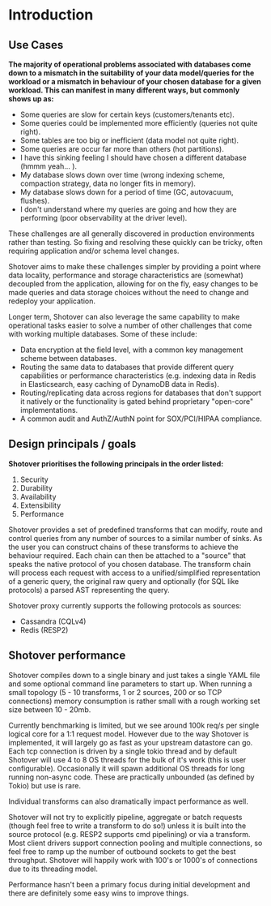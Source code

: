 # Introduction

## Use Cases

**The majority of operational problems associated with databases come down to a mismatch in the suitability of your data
model/queries for the workload or a mismatch in behaviour of your chosen database for a given workload. This can manifest
in many different ways, but commonly shows up as:**

* Some queries are slow for certain keys (customers/tenants etc).
* Some queries could be implemented more efficiently (queries not quite right).
* Some tables are too big or inefficient (data model not quite right).
* Some queries are occur far more than others (hot partitions).
* I have this sinking feeling I should have chosen a different database (hmmm yeah... ).
* My database slows down over time (wrong indexing scheme, compaction strategy, data no longer fits in memory).
* My database slows down for a period of time (GC, autovacuum, flushes).
* I don't understand where my queries are going and how they are performing (poor observability at the driver level).

These challenges are all generally discovered in production environments rather than testing. So fixing and resolving these quickly can be tricky, often requiring application and/or schema level changes.

Shotover aims to make these challenges simpler by providing a point where data locality, performance and storage characteristics are (somewhat) decoupled from the application, allowing for on the fly, easy changes to be made queries and data storage choices without the need to change and redeploy your application.

Longer term, Shotover can also leverage the same capability to make operational tasks easier to solve a number of other challenges that come with working multiple databases. Some of these include:

* Data encryption at the field level, with a common key management scheme between databases.
* Routing the same data to databases that provide different query capabilities or performance characteristics (e.g. indexing data in Redis in Elasticsearch, easy caching of DynamoDB data in Redis).
* Routing/replicating data across regions for databases that don't support it natively or the functionality is gated behind proprietary "open-core" implementations.
* A common audit and AuthZ/AuthN point for SOX/PCI/HIPAA compliance.

## Design principals / goals

**Shotover prioritises the following principals in the order listed:**

1. Security
2. Durability
3. Availability
4. Extensibility
5. Performance

Shotover provides a set of predefined transforms that can modify, route and control queries from any number of sources to a similar number of sinks. As the user you can construct chains of these transforms to achieve the behaviour required. Each chain can then be attached to a "source" that speaks the native protocol of you chosen database. The transform chain will process each request with access to a unified/simplified representation of a generic query, the original raw query and optionally (for SQL like protocols) a parsed AST representing the query.

<!--
You can also implement your own transforms natively with Rust. For concrete examples of what you can achieve with shotover-proxy, see the following examples:

* [Multi-region, active-active redis](../example-configs/redis-multi)
* [Cassandra query caching in redis, with a query audit trail sent to kafka](../example-configs/cass-redis-kafka)
* [Field level, "In Application" encryption for Apache Cassandra with AWS Key Management Service](../example-configs/cassandra-encryption)
-->

Shotover proxy currently supports the following protocols as sources:

* Cassandra (CQLv4)
* Redis (RESP2)

## Shotover performance

Shotover compiles down to a single binary and just takes a single YAML file and some optional command line parameters to start up. When running a small topology (5 - 10 transforms, 1 or 2 sources, 200 or so TCP connections) memory consumption is rather small with a rough working set size between 10 - 20mb.

Currently benchmarking is limited, but we see around 100k req/s per single logical core for a 1:1 request model. However due to the way Shotover is implemented, it will largely go as fast as your upstream datastore can go. Each tcp connection is driven by a single tokio thread and by default Shotover will use 4 to 8 OS threads for the bulk of it's work (this is user configurable). Occasionally it will spawn additional OS threads for long running non-async code. These are practically unbounded (as defined by Tokio) but use is rare.

Individual transforms can also dramatically impact performance as well.

Shotover will not try to explicitly pipeline, aggregate or batch requests (though feel free to write a transform to do so!) unless it is built into the source protocol (e.g. RESP2 supports cmd pipelining) or via a transform. Most client drivers support connection pooling and multiple connections, so feel free to ramp up the number of outbound sockets to get the best throughput. Shotover will happily work with 100's or 1000's of connections due to its threading model.

Performance hasn't been a primary focus during initial development and there are definitely some easy wins to improve things.

<Footer />

